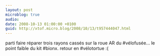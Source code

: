 ```yaml
---
layout: post
microblog: true
audio: 
date: 2008-10-13 01:00:00 +0100
guid: http://xtof.micro.blog/2008/10/13/t957444047.html
---
```

parti faire réparer trois rayons cassés sur la roue AR du #vélofusée... le point faible du kit #bionx. retour en #vélotortue :(
